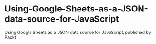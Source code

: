 # Using-Google-Sheets-as-a-JSON-data-source-for-JavaScript
Using Google Sheets as a JSON data source for JavaScript, published by Packt
